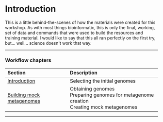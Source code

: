 # Introduction

This is a little behind-the-scenes of how the materials were created for this workshop. As with most things bioinformatic, this is only the final, working, set of data and commands that were used to build the resources and training material. I would like to say that this all ran perfectly on the first try, but... well... science doesn't work that way.

----

### Workflow chapters

|Section|Description|
|:---|:---|
|[Introduction](https://github.com/GenomicsAotearoa/metagenomics_summer_school/blob/master/building_resources/0.introduction.md)|Selecting the initial genomes|
|[Building mock metagenomes](https://github.com/GenomicsAotearoa/metagenomics_summer_school/blob/master/building_resources/1.building_mock_metagenomes.md)|Obtaining genomes<br>Preparing genomes for metagenome creation<br>Creating mock metagenomes|

----